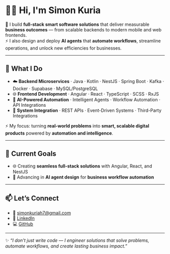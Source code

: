# 👨‍💻 Hi, I'm Simon Kuria  

🔭 I build **full-stack smart software solutions** that deliver measurable **business outcomes** — from scalable backends to modern mobile and web frontends.  
⚡ I also design and deploy **AI agents** that **automate workflows**, streamline operations, and unlock new efficiencies for businesses.  

---

## 💼 What I Do
- ☁️ **Backend Microservices** · Java · Kotlin · NestJS · Spring Boot · Kafka · Docker · Supabase · MySQL/PostgreSQL  
- 🌐 **Frontend Development** · Angular · React · TypeScript · SCSS · RxJS  
- 🤖 **AI-Powered Automation** · Intelligent Agents · Workflow Automation · API Integrations  
- 🔄 **System Integration** · REST APIs · Event-Driven Systems · Third-Party Integrations  

⚡ My focus: turning **real-world problems** into **smart, scalable digital products** powered by **automation and intelligence**.  

---

## 🌟 Current Goals
- 🌐 Creating **seamless full-stack solutions** with Angular, React, and NestJS  
- 🤖 Advancing in **AI agent design** for **business workflow automation**  

---

## 📫 Let’s Connect
- 📧 [simonkuriah7@gmail.com](mailto:simonkuriah7@gmail.com)  
- 🔗 [LinkedIn](https://www.linkedin.com/in/simon-kuria-4562301a6/)  
- 💻 [GitHub](https://github.com/Sighmore)  

---

✨ *“I don’t just write code — I engineer solutions that solve problems, automate workflows, and create lasting business impact.”*
